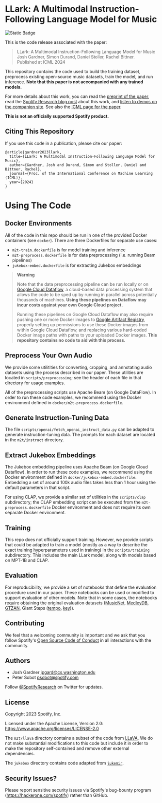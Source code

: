 # LLark: A Multimodal Instruction-Following Language Model for Music

![Static Badge](https://img.shields.io/badge/status-experimental-green)


This is the code release associated with the paper:

> LLark: A Multimodal Instruction-Following Language Model for Music<br />
> Josh Gardner, Simon Durand, Daniel Stoller, Rachel Bittner.<br />
> Published at ICML 2024

This repository contains the code used to build the training dataset, preprocess existing open-source music datasets, train the model, and run inference. **Note that this paper is not accompanied with any trained models.**

For more details about this work, you can read the [preprint of the paper](https://arxiv.org/abs/2310.07160), read the [Spotify Research blog post](https://research.atspotify.com/2023/10/llark-a-multimodal-foundation-model-for-music/) about this work, and [listen to 
demos on the companion site](https://storage.googleapis.com/music2text-public/index.html). 
See also the [ICML page for the paper](https://icml.cc/virtual/2024/poster/34440).

**This is not an officially supported Spotify product.**


## Citing This Repository

If you use this code in a publication, please cite our paper:

```
@article{gardner2023llark,
  title={LLark: A Multimodal Instruction-Following Language Model for Music},
  author={Gardner, Josh and Durand, Simon and Stoller, Daniel and Bittner, Rachel},
  journal={Proc. of the International Conference on Machine Learning (ICML)},
  year={2024}
}
```

# Using The Code

## Docker Environments

All of the code in this repo should be run in one of the provided Docker containers (see `docker`). There are three Dockerfiles for separate use cases:
* `m2t-train.dockerfile` is for model training and inference
* `m2t-preprocess.dockerfile` is for data preprocessing (i.e. running Beam pipelines)
* `jukebox-embed.dockerfile` is for extracting Jukebox embeddings

> **Warning**
> 
> Note that the data preprocessing pipeline can be run locally or on [Google Cloud Dataflow](https://cloud.google.com/dataflow), a cloud-based data processing system that allows the code to be sped up by running in parallel across potentially thousands of machines. **Using these pipelines on Dataflow may incur costs against your own Google Cloud project.**
> 
> Running these pipelines on Google Cloud Dataflow may also require pushing one or more Docker images to [Google Artifact Registry](https://cloud.google.com/artifact-registry), properly setting up permissions to use these Docker images from within Google Cloud Dataflow, and replacing various hard-coded Docker image paths with paths to your uploaded Docker images. **This repository contains no code to aid with this process.**

## Preprocess Your Own Audio

We provide some utilitities for converting, cropping, and annotating audio datasets using the process described in our paper. These utilities are located in `scripts/preprocessing`; see the header of each file in that directory for usage examples.

All of the preprocessing scripts use Apache Beam (on Google DataFlow). In order to run these code examples, we recommend using the Docker environment defined in `docker/m2t-preprocess.dockerfile`.

## Generate Instruction-Tuning Data

The file `scripts/openai/fetch_openai_instruct_data.py` can be adapted to generate instruction-tuning data. The prompts for each dataset are located in the `m2t/instruct` directory.

## Extract Jukebox Embeddings

The Jukebox embedding pipeline uses Apache Beam (on Google Cloud Dataflow). In order to run these code examples, we recommend using the Docker environment defined in `docker/jukebox-embed.dockerfile`. Embedding a set of around 100k audio files takes less than 1 hour using the default parameters in that script.

For using CLAP, we provide a similar set of utilities in the `scripts/clap` subdirectory; the CLAP embedding script can be executed from the `m2t-preprocess.dockerfile` Docker environment and does not require its own separate Docker environment.

## Training

This repo does not officially support training. However, we provide scripts that could be adapted to train a model (mostly as a way to describe the exact training hyperparameters used in training) in the `scripts/training` subdirectory. This includes the main LLark model, along with models based on MPT-1B and CLAP.

## Evaluation

For reproducibility, we provide a set of notebooks that define the evaluation procedure used in our paper. These notebooks can be used or modified to support evaluation of other models. Note that in some cases, the notebooks require obtaining the original evaluation datasets ([MusicNet](https://zenodo.org/records/5120004), [MedleyDB](https://medleydb.weebly.com), [GTZAN](https://paperswithcode.com/dataset/gtzan), Giant Steps ([tempo](https://github.com/GiantSteps/giantsteps-tempo-dataset), [key](https://github.com/GiantSteps/giantsteps-key-dataset))). 

## Contributing

We feel that a welcoming community is important and we ask that you follow Spotify's
[Open Source Code of Conduct](https://github.com/spotify/code-of-conduct/blob/main/code-of-conduct.md)
in all interactions with the community.

## Authors

* Josh Gardner <jpgard@cs.washington.edu>
* Peter Sobot <psobot@spotify.com>

Follow [@SpotifyResearch](https://twitter.com/SpotifyResearch) on Twitter for updates.


## License

Copyright 2023 Spotify, Inc.

Licensed under the Apache License, Version 2.0: https://www.apache.org/licenses/LICENSE-2.0

The `m2t/llava` directory contains a subset of the code from [LLaVA](https://github.com/haotian-liu/LLaVA). We do not make substantial modifications to this code but include it in order to make the repository self-contained and remove other external dependencies.

The `jukebox` directory contains code adapted from [`jukemir`](https://github.com/p-lambda/jukemir).

## Security Issues?

Please report sensitive security issues via Spotify's bug-bounty program (https://hackerone.com/spotify) rather than GitHub.
